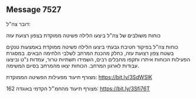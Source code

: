 ## Message 7527

דובר צה"ל:

כוחות משולבים של צה"ל ביצעו הלילה פשיטה ממוקדת בצפון רצועת עזה

כוחות צה"ל בפיקוד חטיבת גבעתי ביצעו הלילה פשיטה ממוקדת באמצעות טנקים בשטח צפון רצועת עזה, כחלק מהכנת המרחב לשלבי הלחימה הבאים.
במסגרת הפעילות הכוחות איתרו ותקפו מחבלים רבים, השמידו תשתיות טרור, עמדות נ"ט וביצעו עבודות לארגון המרחב.
הכוחות יצאו מהמרחב בסיום המשימה.

מצורף תיעוד מפעילות הפשיטה הממוקדת: https://bit.ly/3SdWSlK

מצורף תיעוד מהחמ״ל הקדמי באוגדה 162: https://bit.ly/3Sfi76T

